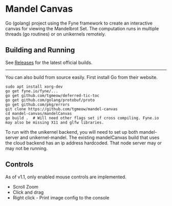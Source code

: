 Mandel Canvas
==============
Go (golang) project using the Fyne framework to create an interactive canvas for viewing the Mandelbrot Set.
 The computation runs in multiple threads (go routines) or on unikernels remotely. 

Building and Running
--------
See [Releases](https://github.com/tgmeow/mandel-canvas/releases) for the latest official builds.
_________________
You can also build from source easily.
First install Go from their website.
```
sudo apt install xorg-dev
go get fyne.io/fyne/...
go get github.com/tgmeow/deferred-tic-toc
go get github.com/golang/protobuf/proto
go get github.com/pkg/errors
git clone https://github.com/tgmeow/mandel-canvas
cd mandel-canvas/mandelCanvas
go build .  # Will need other flags set if cross compiling. Fyne.io may also be missing X11 and glfw libraries.
```

To run with the unikernel backend, you will need to set up both mandel-server and unikernel-mandel. The existing mandelCanvas build that uses the cloud backend has an ip address hardcoded. That node server may or may not be running.

Controls
---------
 As of v1.1, only enabled mouse controls are implemented.
 - Scroll Zoom
 - Click and drag
 - Right click - Print image config to the console
